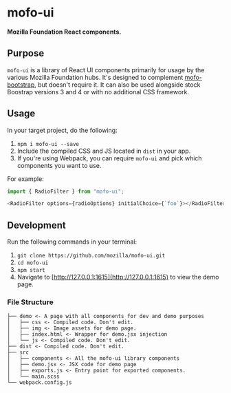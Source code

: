 # mofo-ui

**Mozilla Foundation React components.**

## Purpose

`mofo-ui` is a library of React UI components primarily for usage by the various Mozilla Foundation hubs. It's designed to complement [mofo-bootstrap](https://github.com/mozilla/mofo-bootstrap), but doesn't require it. It can also be used alongside stock Boostrap versions 3 and 4 or with no additional CSS framework.

## Usage

In your target project, do the following:

1. `npm i mofo-ui --save`
2. Include the compiled CSS and JS located in `dist` in your app.
3. If you're using Webpack, you can require `mofo-ui` and pick which components you want to use.

For example:

```js
import { RadioFilter } from "mofo-ui";

<RadioFilter options={radioOptions} initialChoice={`foo`}></RadioFilter>
```

## Development

Run the following commands in your terminal:

1. `git clone https://github.com/mozilla/mofo-ui.git`
2. `cd mofo-ui`
3. `npm start`
4. Navigate to [http://127.0.0.1:1615](http://127.0.0.1:1615) to view the demo page.

### File Structure

```
├── demo <- A page with all components for dev and demo purposes
│   ├── css <- Compiled code. Don't edit.
│   ├── img <- Image assets for demo page.
│   ├── index.html <- Wrapper for demo.jsx injection
│   └── js <- Compiled code. Don't edit.
├── dist <- Compiled code. Don't edit.
├── src
│   ├── components <- All the mofo-ui library components
│   ├── demo.jsx <- JSX code for demo page
│   ├── exports.js <- Entry point for exported components.
│   └── main.scss
└── webpack.config.js
```
